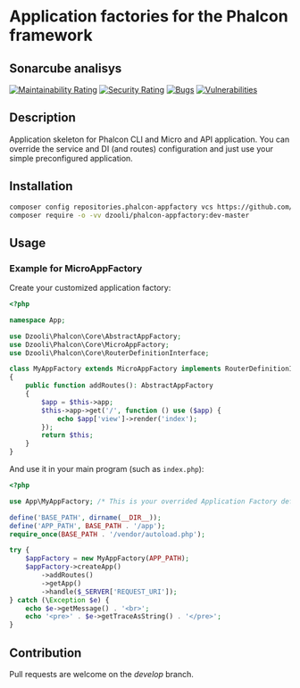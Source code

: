 # Application factories for the Phalcon framework

## Sonarcube analisys

[![Maintainability Rating](https://sonarcloud.io/api/project_badges/measure?project=dzooli_phalcon-appfactory&metric=sqale_rating)](https://sonarcloud.io/summary/new_code?id=dzooli_phalcon-appfactory)
[![Security Rating](https://sonarcloud.io/api/project_badges/measure?project=dzooli_phalcon-appfactory&metric=security_rating)](https://sonarcloud.io/summary/new_code?id=dzooli_phalcon-appfactory)
[![Bugs](https://sonarcloud.io/api/project_badges/measure?project=dzooli_phalcon-appfactory&metric=bugs)](https://sonarcloud.io/summary/new_code?id=dzooli_phalcon-appfactory)
[![Vulnerabilities](https://sonarcloud.io/api/project_badges/measure?project=dzooli_phalcon-appfactory&metric=vulnerabilities)](https://sonarcloud.io/summary/new_code?id=dzooli_phalcon-appfactory)

## Description

Application skeleton for Phalcon CLI and Micro and API application. You can override the service and DI (and routes) configuration and just use your simple preconfigured application.

## Installation

```bash
composer config repositories.phalcon-appfactory vcs https://github.com/dzooli/phalcon-appfactory.git
composer require -o -vv dzooli/phalcon-appfactory:dev-master
```

## Usage

### Example for MicroAppFactory

Create your customized application factory:

```php
<?php

namespace App;

use Dzooli\Phalcon\Core\AbstractAppFactory;
use Dzooli\Phalcon\Core\MicroAppFactory;
use Dzooli\Phalcon\Core\RouterDefinitionInterface;

class MyAppFactory extends MicroAppFactory implements RouterDefinitionInterface
{
    public function addRoutes(): AbstractAppFactory
    {
        $app = $this->app;
        $this->app->get('/', function () use ($app) {
            echo $app['view']->render('index');
        });
        return $this;
    }
}
```

And use it in your main program (such as `index.php`):

```php
<?php

use App\MyAppFactory; /* This is your overrided Application Factory definition. */

define('BASE_PATH', dirname(__DIR__));
define('APP_PATH', BASE_PATH . '/app');
require_once(BASE_PATH . '/vendor/autoload.php');

try {
    $appFactory = new MyAppFactory(APP_PATH);
    $appFactory->createApp()
        ->addRoutes()
        ->getApp()
        ->handle($_SERVER['REQUEST_URI']);
} catch (\Exception $e) {
    echo $e->getMessage() . '<br>';
    echo '<pre>' . $e->getTraceAsString() . '</pre>';
}

```

## Contribution

Pull requests are welcome on the _develop_ branch.
